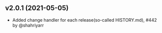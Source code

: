 ## v2.0.1 (2021-05-05)

* Added change handler for each release(so-called HISTORY.md), #442 by @shahriyarr

